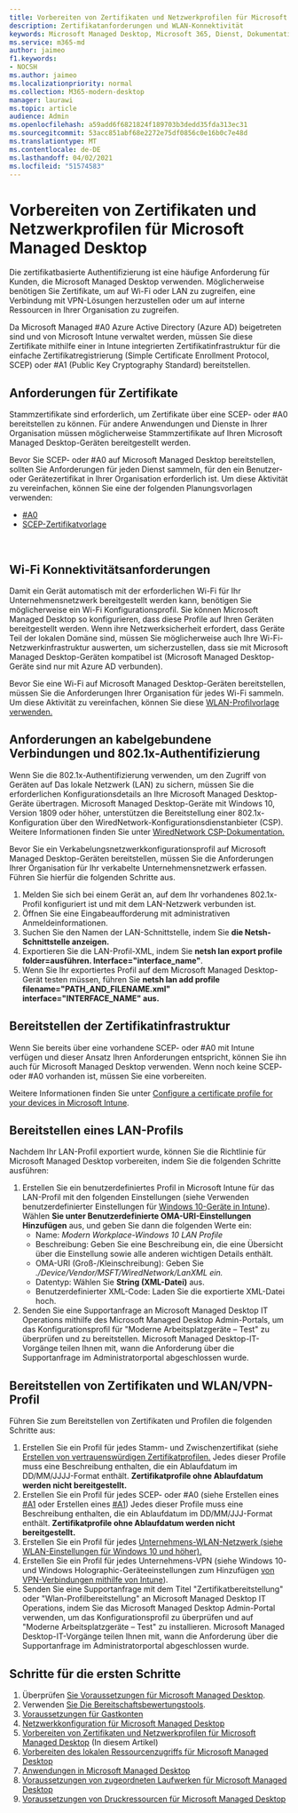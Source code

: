 ```yaml
---
title: Vorbereiten von Zertifikaten und Netzwerkprofilen für Microsoft Managed Desktop
description: Zertifikatanforderungen und WLAN-Konnektivität
keywords: Microsoft Managed Desktop, Microsoft 365, Dienst, Dokumentation
ms.service: m365-md
author: jaimeo
f1.keywords:
- NOCSH
ms.author: jaimeo
ms.localizationpriority: normal
ms.collection: M365-modern-desktop
manager: laurawi
ms.topic: article
audience: Admin
ms.openlocfilehash: a59add6f6821824f189703b3dedd35fda313ec31
ms.sourcegitcommit: 53acc851abf68e2272e75df0856c0e16b0c7e48d
ms.translationtype: MT
ms.contentlocale: de-DE
ms.lasthandoff: 04/02/2021
ms.locfileid: "51574583"
---
```

# <a name="prepare-certificates-and-network-profiles-for-microsoft-managed-desktop"></a>Vorbereiten von Zertifikaten und Netzwerkprofilen für Microsoft Managed Desktop  
 
Die zertifikatbasierte Authentifizierung ist eine häufige Anforderung für Kunden, die Microsoft Managed Desktop verwenden. Möglicherweise benötigen Sie Zertifikate, um auf Wi-Fi oder LAN zu zugreifen, eine Verbindung mit VPN-Lösungen herzustellen oder um auf interne Ressourcen in Ihrer Organisation zu zugreifen.   
 
Da Microsoft Managed #A0 Azure Active Directory (Azure AD) beigetreten sind und von Microsoft Intune verwaltet werden, müssen Sie diese Zertifikate mithilfe einer in Intune integrierten Zertifikatinfrastruktur für die einfache Zertifikatregistrierung (Simple Certificate Enrollment Protocol, SCEP) oder #A1 (Public Key Cryptography Standard) bereitstellen.    
 
## <a name="certificate-requirements"></a>Anforderungen für Zertifikate 
 
Stammzertifikate sind erforderlich, um Zertifikate über eine SCEP- oder #A0 bereitstellen zu können. Für andere Anwendungen und Dienste in Ihrer Organisation müssen möglicherweise Stammzertifikate auf Ihren Microsoft Managed Desktop-Geräten bereitgestellt werden.    
 
Bevor Sie SCEP- oder #A0 auf Microsoft Managed Desktop bereitstellen, sollten Sie Anforderungen für jeden Dienst sammeln, für den ein Benutzer- oder Gerätezertifikat in Ihrer Organisation erforderlich ist. Um diese Aktivität zu vereinfachen, können Sie eine der folgenden Planungsvorlagen verwenden:  
 
- [#A0](https://github.com/MicrosoftDocs/microsoft-365-docs/raw/public/microsoft-365/managed-desktop/get-ready/downloads/PKCS-certificate-template.xlsx) 
- [SCEP-Zertifikatvorlage](https://github.com/MicrosoftDocs/microsoft-365-docs/raw/public/microsoft-365/managed-desktop/get-ready/downloads/SCEP-certificate-template.xlsx)

  
## <a name="wi-fi-connectivity-requirements"></a>Wi-Fi Konnektivitätsanforderungen

Damit ein Gerät automatisch mit der erforderlichen Wi-Fi für Ihr Unternehmensnetzwerk bereitgestellt werden kann, benötigen Sie möglicherweise ein Wi-Fi Konfigurationsprofil. Sie können Microsoft Managed Desktop so konfigurieren, dass diese Profile auf Ihren Geräten bereitgestellt werden. Wenn ihre Netzwerksicherheit erfordert, dass Geräte Teil der lokalen Domäne sind, müssen Sie möglicherweise auch Ihre Wi-Fi-Netzwerkinfrastruktur auswerten, um sicherzustellen, dass sie mit Microsoft Managed Desktop-Geräten kompatibel ist (Microsoft Managed Desktop-Geräte sind nur mit Azure AD verbunden). 
 
Bevor Sie eine Wi-Fi auf Microsoft Managed Desktop-Geräten bereitstellen, müssen Sie die Anforderungen Ihrer Organisation für jedes Wi-Fi sammeln. Um diese Aktivität zu vereinfachen, können Sie diese [WLAN-Profilvorlage verwenden.](https://github.com/MicrosoftDocs/microsoft-365-docs/raw/public/microsoft-365/managed-desktop/get-ready/downloads/WiFi-profile-template.xlsx)
 
 
## <a name="wired-connectivity-requirements-and-8021x-authentication"></a>Anforderungen an kabelgebundene Verbindungen und 802.1x-Authentifizierung 
 
Wenn Sie die 802.1x-Authentifizierung verwenden, um den Zugriff von Geräten auf Das lokale Netzwerk (LAN) zu sichern, müssen Sie die erforderlichen Konfigurationsdetails an Ihre Microsoft Managed Desktop-Geräte übertragen. Microsoft Managed Desktop-Geräte mit Windows 10, Version 1809 oder höher, unterstützen die Bereitstellung einer 802.1x-Konfiguration über den WiredNetwork-Konfigurationsdienstanbieter (CSP). Weitere Informationen finden Sie unter [WiredNetwork CSP-Dokumentation.](/windows/client-management/mdm/wirednetwork-csp) 
 
Bevor Sie ein Verkabelungsnetzwerkkonfigurationsprofil auf Microsoft Managed Desktop-Geräten bereitstellen, müssen Sie die Anforderungen Ihrer Organisation für Ihr verkabelte Unternehmensnetzwerk erfassen. Führen Sie hierfür die folgenden Schritte aus. 
 
 
1. Melden Sie sich bei einem Gerät an, auf dem Ihr vorhandenes 802.1x-Profil konfiguriert ist und mit dem LAN-Netzwerk verbunden ist.  
2. Öffnen Sie eine Eingabeaufforderung mit administrativen Anmeldeinformationen. 
3. Suchen Sie den Namen der LAN-Schnittstelle, indem Sie **die Netsh-Schnittstelle anzeigen.** 
4. Exportieren Sie die LAN-Profil-XML, indem Sie **netsh lan export profile folder=ausführen.  Interface="interface_name"**. 
5. Wenn Sie Ihr exportiertes Profil auf dem Microsoft Managed Desktop-Gerät testen müssen, führen Sie **netsh lan add profile filename="PATH_AND_FILENAME.xml" interface="INTERFACE_NAME" aus.** 
 
 
## <a name="deploy-certificate-infrastructure"></a>Bereitstellen der Zertifikatinfrastruktur  
 
Wenn Sie bereits über eine vorhandene SCEP- oder #A0 mit Intune verfügen und dieser Ansatz Ihren Anforderungen entspricht, können Sie ihn auch für Microsoft Managed Desktop verwenden. Wenn noch keine SCEP- oder #A0 vorhanden ist, müssen Sie eine vorbereiten.  
 
Weitere Informationen finden Sie unter [Configure a certificate profile for your devices in Microsoft Intune](/intune/certificates-configure). 
 
 
 
## <a name="deploy-a-lan-profile"></a>Bereitstellen eines LAN-Profils 
 
Nachdem Ihr LAN-Profil exportiert wurde, können Sie die Richtlinie für Microsoft Managed Desktop vorbereiten, indem Sie die folgenden Schritte ausführen:   
 
1. Erstellen Sie ein benutzerdefiniertes Profil in Microsoft Intune für das LAN-Profil mit den folgenden Einstellungen (siehe Verwenden benutzerdefinierter Einstellungen für [Windows 10-Geräte in Intune](/intune/custom-settings-windows-10)). Wählen **Sie unter Benutzerdefinierte OMA-URI-Einstellungen** **Hinzufügen** aus, und geben Sie dann die folgenden Werte ein: 
    - Name: *Modern Workplace-Windows 10 LAN Profile* 
    - Beschreibung: Geben Sie eine Beschreibung ein, die eine Übersicht über die Einstellung sowie alle anderen wichtigen Details enthält. 
    - OMA-URI (Groß-/Kleinschreibung): Geben Sie *./Device/Vendor/MSFT/WiredNetwork/LanXML ein.*
    - Datentyp: Wählen Sie **String (XML-Datei)** aus. 
    - Benutzerdefinierter XML-Code: Laden Sie die exportierte XML-Datei hoch.
2. Senden Sie eine Supportanfrage an Microsoft Managed Desktop IT Operations mithilfe des Microsoft Managed Desktop Admin-Portals, um das Konfigurationsprofil für "Moderne Arbeitsplatzgeräte – Test" zu überprüfen und zu bereitstellen. Microsoft Managed Desktop-IT-Vorgänge teilen Ihnen mit, wann die Anforderung über die Supportanfrage im Administratorportal abgeschlossen wurde.
 
## <a name="deploy-certificates-and-wi-fivpn-profile"></a>Bereitstellen von Zertifikaten und WLAN/VPN-Profil 
 
 
Führen Sie zum Bereitstellen von Zertifikaten und Profilen die folgenden Schritte aus:

1. Erstellen Sie ein Profil für jedes Stamm- und Zwischenzertifikat (siehe [Erstellen von vertrauenswürdigen Zertifikatprofilen.](/intune/protect/certificates-configure#step-3-create-trusted-certificate-profiles) Jedes dieser Profile muss eine Beschreibung enthalten, die ein Ablaufdatum im DD/MM/JJJJ-Format enthält. **Zertifikatprofile ohne Ablaufdatum werden nicht bereitgestellt.**
2. Erstellen Sie ein Profil für jedes SCEP- oder #A0 (siehe Erstellen eines [#A1](/intune/protect/certificates-scep-configure#create-a-scep-certificate-profile) oder Erstellen eines [#A1](/intune/protect/certficates-pfx-configure#create-a-pkcs-certificate-profile)) Jedes dieser Profile muss eine Beschreibung enthalten, die ein Ablaufdatum im DD/MM/JJJ-Format enthält. **Zertifikatprofile ohne Ablaufdatum werden nicht bereitgestellt.**
3. Erstellen Sie ein Profil für jedes [Unternehmens-WLAN-Netzwerk (siehe WLAN-Einstellungen für Windows 10 und höher).](/intune/wi-fi-settings-windows)
4. Erstellen Sie ein Profil für jedes Unternehmens-VPN (siehe Windows 10- und Windows Holographic-Geräteeinstellungen zum Hinzufügen [von VPN-Verbindungen mithilfe von Intune](/intune/vpn-settings-windows-10)).
5. Senden Sie eine Supportanfrage mit dem Titel "Zertifikatbereitstellung" oder "Wlan-Profilbereitstellung" an Microsoft Managed Desktop IT Operations, indem Sie das Microsoft Managed Desktop Admin-Portal verwenden, um das Konfigurationsprofil zu überprüfen und auf "Moderne Arbeitsplatzgeräte – Test" zu installieren. Microsoft Managed Desktop-IT-Vorgänge teilen Ihnen mit, wann die Anforderung über die Supportanfrage im Administratorportal abgeschlossen wurde. 
 
## <a name="steps-to-get-ready"></a>Schritte für die ersten Schritte

1. Überprüfen [Sie Voraussetzungen für Microsoft Managed Desktop](prerequisites.md).
2. Verwenden [Sie Die Bereitschaftsbewertungstools](readiness-assessment-tool.md).
3. [Voraussetzungen für Gastkonten](guest-accounts.md)
4. [Netzwerkkonfiguration für Microsoft Managed Desktop](network.md)
5. [Vorbereiten von Zertifikaten und Netzwerkprofilen für Microsoft Managed Desktop](certs-wifi-lan.md) (In diesem Artikel)
6. [Vorbereiten des lokalen Ressourcenzugriffs für Microsoft Managed Desktop](authentication.md)
7. [Anwendungen in Microsoft Managed Desktop](apps.md)
8. [Voraussetzungen von zugeordneten Laufwerken für Microsoft Managed Desktop](mapped-drives.md)
9. [Voraussetzungen von Druckressourcen für Microsoft Managed Desktop](printing.md) 
